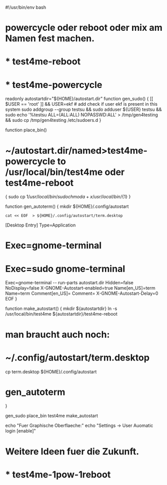 #!/usr/bin/env bash
# powercycle oder reboot oder mix am Namen fest machen.
# * test4me-reboot
# * test4me-powercycle

readonly autostartdir="${HOME}/autostart.dir"
function gen_sudo()
{
[[ $USER == 'root' ]] && USER=ekf # add check if user ekf is present in this system
sudo addgroup --group testsu && sudo adduser ${USER} testsu && sudo echo '%testsu ALL=(ALL:ALL) NOPASSWD:ALL' > /tmp/gen4testing && sudo cp /tmp/gen4testing /etc/sudoers.d
}

function place_bin()
# ~/autostart.dir/<link>named>test4me-powercycle to /usr/local/bin/test4me oder test4me-reboot
{
sudo cp ${1} /usr/local/bin/
sudo chmod a+x /usr/local/bin/${1}
}

function gen_autoterm()
{
mkdir ${HOME}/.config/autostart

    cat << EOF  > ${HOME}/.config/autostart/term.desktop
[Desktop Entry]
Type=Application
# Exec=gnome-terminal 
# Exec=sudo gnome-terminal
Exec=gnome-terminal -- run-parts autostart.dir
Hidden=false
NoDisplay=false
X-GNOME-Autostart-enabled=true
Name[en_US]=term
Name=term
Comment[en_US]=
Comment=
X-GNOME-Autostart-Delay=0
EOF
}

function make_autostart()
{
mkdir ${autostartdir}
ln -s /usr/local/bin/test4me ${autostartdir}/test4me-reboot

# man braucht auch noch:
# ~/.config/autostart/term.desktop
cp term.desktop ${HOME}/.config/autostart
# gen_autoterm
}

gen_sudo
place_bin test4me
make_autostart

echo "Fuer Graphische Oberflaeche:"
echo "Settings -> User Auomatic login [enable]"

# Weitere Ideen fuer die Zukunft.
# * test4me-1pow-1reboot